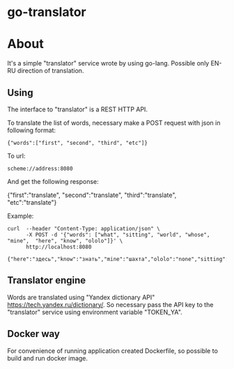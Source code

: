 # go-translator

# About

It's a simple "translator" service wrote by using go-lang. 
Possible only EN-RU direction of translation.

## Using

The interface to "translator" is a REST HTTP API. 

To translate the list of words, necessary make a POST request with json in following format:

```
{"words":["first", "second", "third", "etc"]}
```

To url:

```
scheme://address:8080
```
And get the following response:

{"first":"translate", "second":"translate", "third":"translate", "etc":"translate"}

Example:

```
curl  --header "Content-Type: application/json" \
      -X POST -d '{"words": ["what", "sitting", "world", "whose", "mine",  "here", "know", "ololo"]}' \
      http://localhost:8080
      
{"here":"здесь","know":"знать","mine":"шахта","ololo":"none","sitting":"заседание","whose":"чья","world":"мир"}
```

## Translator engine

Words are translated using "Yandex dictionary API" https://tech.yandex.ru/dictionary/.
So necessary pass the API key to the "translator" service using environment variable "TOKEN_YA".

## Docker way

For convenience of running application created Dockerfile, so possible to build and run docker image. 
